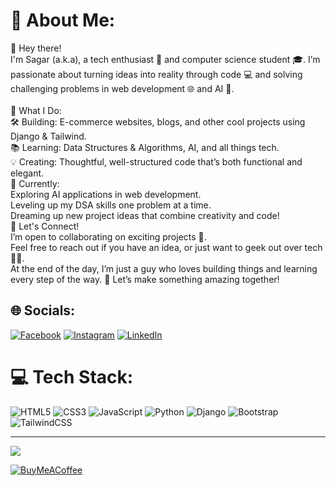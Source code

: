 # 💫 About Me:
👋 Hey there!<br>I'm Sagar (a.k.a), a tech enthusiast 🚀 and computer science student 🎓. I’m passionate about turning ideas into reality through code 💻 and solving challenging problems in web development 🌐 and AI 🤖.<br><br>🌟 What I Do:<br>🛠️ Building: E-commerce websites, blogs, and other cool projects using Django & Tailwind.<br>📚 Learning: Data Structures & Algorithms, AI, and all things tech.<br>💡 Creating: Thoughtful, well-structured code that’s both functional and elegant.<br>🌱 Currently:<br>Exploring AI applications in web development.<br>Leveling up my DSA skills one problem at a time.<br>Dreaming up new project ideas that combine creativity and code!<br>🤝 Let's Connect!<br>I’m open to collaborating on exciting projects 🌟.<br>Feel free to reach out if you have an idea, or just want to geek out over tech 🧑‍💻.<br>At the end of the day, I’m just a guy who loves building things and learning every step of the way. 💬 Let’s make something amazing together!


## 🌐 Socials:
[![Facebook](https://img.shields.io/badge/Facebook-%231877F2.svg?logo=Facebook&logoColor=white)](https://facebook.com/sagardonut) [![Instagram](https://img.shields.io/badge/Instagram-%23E4405F.svg?logo=Instagram&logoColor=white)](https://instagram.com/sagardonut) [![LinkedIn](https://img.shields.io/badge/LinkedIn-%230077B5.svg?logo=linkedin&logoColor=white)](https://linkedin.com/in/sagar-shah-928023277) 

# 💻 Tech Stack:
![HTML5](https://img.shields.io/badge/html5-%23E34F26.svg?style=for-the-badge&logo=html5&logoColor=white) ![CSS3](https://img.shields.io/badge/css3-%231572B6.svg?style=for-the-badge&logo=css3&logoColor=white) ![JavaScript](https://img.shields.io/badge/javascript-%23323330.svg?style=for-the-badge&logo=javascript&logoColor=%23F7DF1E) ![Python](https://img.shields.io/badge/python-3670A0?style=for-the-badge&logo=python&logoColor=ffdd54) ![Django](https://img.shields.io/badge/django-%23092E20.svg?style=for-the-badge&logo=django&logoColor=white) ![Bootstrap](https://img.shields.io/badge/bootstrap-%238511FA.svg?style=for-the-badge&logo=bootstrap&logoColor=white) ![TailwindCSS](https://img.shields.io/badge/tailwindcss-%2338B2AC.svg?style=for-the-badge&logo=tailwind-css&logoColor=white)

---
[![](https://visitcount.itsvg.in/api?id=sagardonut&icon=0&color=0)](https://visitcount.itsvg.in)

  [![BuyMeACoffee](https://img.shields.io/badge/Buy%20Me%20a%20Coffee-ffdd00?style=for-the-badge&logo=buy-me-a-coffee&logoColor=black)](https://buymeacoffee.com/sagarshah) 

  
<!-- Proudly created with GPRM ( https://gprm.itsvg.in ) -->
